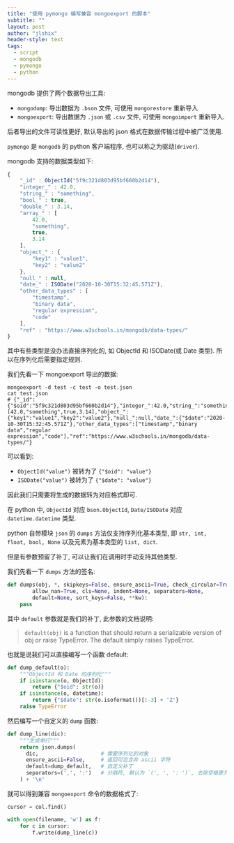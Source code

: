 ```yaml
---
title: "使用 pymongo 编写兼容 mongoexport 的脚本"
subtitle: ""
layout: post
author: "jlshix"
header-style: text
tags:
  - script
  - mongodb
  - pymongo
  - python
---
```


mongodb 提供了两个数据导出工具:

- `mongodump`: 导出数据为 `.bson` 文件, 可使用 `mongorestore` 重新导入
- `mongoexport`: 导出数据为 `.json` 或 `.csv` 文件, 可使用 `mongoimport` 重新导入.

后者导出的文件可读性更好, 默认导出的 json 格式在数据传输过程中被广泛使用.

`pymongo` 是 `mongodb` 的 python 客户端程序, 也可以称之为驱动(`driver`).

mongodb 支持的数据类型如下:

```js
{
    "_id" : ObjectId("5f9c321d803d95bf660b2d14"),
    "integer_" : 42.0,
    "string_" : "something",
    "bool_" : true,
    "double_" : 3.14,
    "array_" : [ 
        42.0, 
        "something", 
        true, 
        3.14
    ],
    "object_" : {
        "key1" : "value1",
        "key2" : "value2"
    },
    "null_" : null,
    "date_" : ISODate("2020-10-30T15:32:45.571Z"),
    "other_data_types" : [ 
        "timestamp", 
        "binary data", 
        "regular expression", 
        "code"
    ],
    "ref" : "https://www.w3schools.in/mongodb/data-types/"
}
```

其中有些类型是没办法直接序列化的, 如 ObjectId 和 ISODate(或 Date 类型).
所以在序列化后需要指定规则.

我们先看一下 mongoexport 导出的数据:

```shell
mongoexport -d test -c test -o test.json
cat test.json
# {"_id":{"$oid":"5f9c321d803d95bf660b2d14"},"integer_":42.0,"string_":"something","bool_":true,"double_":3.14,"array_":[42.0,"something",true,3.14],"object_":{"key1":"value1","key2":"value2"},"null_":null,"date_":{"$date":"2020-10-30T15:32:45.571Z"},"other_data_types":["timestamp","binary data","regular expression","code"],"ref":"https://www.w3schools.in/mongodb/data-types/"}
```

可以看到:
- `ObjectId("value")` 被转为了 `{"$oid": "value"}`
- `ISODate("value")` 被转为了 `{"$date": "value"}`


因此我们只需要将生成的数据转为对应格式即可.

在 python 中, `ObjectId` 对应 `bson.ObjectId`, `Date/ISODate` 对应
`datetime.datetime` 类型.

python 自带模块 `json` 的 `dumps` 方法仅支持序列化基本类型, 即
`str, int, float, bool, None` 以及元素为基本类型的 `list, dict`.

但是有参数预留了补丁, 可以让我们在调用时手动支持其他类型.

我们先看一下 `dumps` 方法的签名:

```python
def dumps(obj, *, skipkeys=False, ensure_ascii=True, check_circular=True,
        allow_nan=True, cls=None, indent=None, separators=None,
        default=None, sort_keys=False, **kw):
    pass
```

其中 `default` 参数就是我们的补丁, 此参数的文档说明:
> `default(obj)` is a function that should return a serializable version
> of obj or raise TypeError. The default simply raises TypeError.

也就是说我们可以直接编写一个函数 default:

```python
def dump_default(o):
    """ObjectId 和 Date 的序列化"""
    if isinstance(o, ObjectId):
        return {"$oid": str(o)}
    if isinstance(o, datetime):
        return {"$date": str(o.isoformat())[:-3] + 'Z'}
    raise TypeError
```

然后编写一个自定义的 `dump` 函数:

```python
def dump_line(dic):
    """生成单行"""
    return json.dumps(
      dic,                    # 需要序列化的对象
      ensure_ascii=False,     # 返回可包含非 ascii 字符
      default=dump_default,   # 自定义补丁
      separators=(',', ':')   # 分隔符, 默认为 `(', ', ': ')`, 去除空格更为紧凑
    ) + '\n'

```

就可以得到兼容 `mongoexport` 命令的数据格式了:

```python
cursor = col.find()

with open(filename, 'w') as f:
    for c in cursor:
        f.write(dump_line(c))
```
